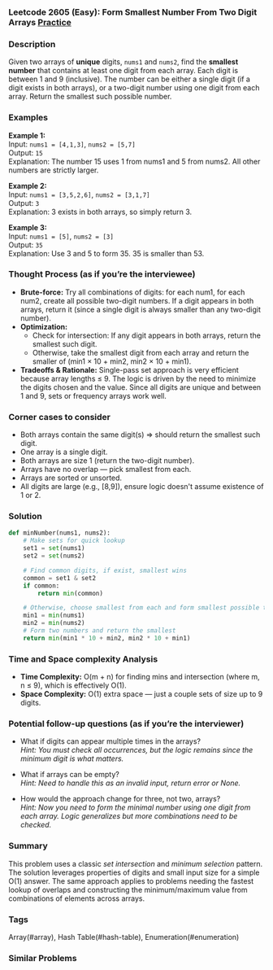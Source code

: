 ### Leetcode 2605 (Easy): Form Smallest Number From Two Digit Arrays [Practice](https://leetcode.com/problems/form-smallest-number-from-two-digit-arrays)

### Description  
Given two arrays of **unique** digits, `nums1` and `nums2`, find the **smallest number** that contains at least one digit from each array. Each digit is between 1 and 9 (inclusive). The number can be either a single digit (if a digit exists in both arrays), or a two-digit number using one digit from each array. Return the smallest such possible number.

### Examples  

**Example 1:**  
Input: `nums1 = [4,1,3]`, `nums2 = [5,7]`  
Output: `15`  
Explanation: The number 15 uses 1 from nums1 and 5 from nums2. All other numbers are strictly larger.

**Example 2:**  
Input: `nums1 = [3,5,2,6]`, `nums2 = [3,1,7]`  
Output: `3`  
Explanation: 3 exists in both arrays, so simply return 3.

**Example 3:**  
Input: `nums1 = [5]`, `nums2 = [3]`  
Output: `35`  
Explanation: Use 3 and 5 to form 35. 35 is smaller than 53.

### Thought Process (as if you’re the interviewee)  
- **Brute-force:** Try all combinations of digits: for each num1, for each num2, create all possible two-digit numbers. If a digit appears in both arrays, return it (since a single digit is always smaller than any two-digit number).
- **Optimization:** 
  - Check for intersection: If any digit appears in both arrays, return the smallest such digit.
  - Otherwise, take the smallest digit from each array and return the smaller of (min1 × 10 + min2, min2 × 10 + min1).
- **Tradeoffs & Rationale:** Single-pass set approach is very efficient because array lengths ≤ 9. The logic is driven by the need to minimize the digits chosen and the value. Since all digits are unique and between 1 and 9, sets or frequency arrays work well.

### Corner cases to consider  
- Both arrays contain the same digit(s) ⇒ should return the smallest such digit.
- One array is a single digit.
- Both arrays are size 1 (return the two-digit number).
- Arrays have no overlap — pick smallest from each.
- Arrays are sorted or unsorted.
- All digits are large (e.g., [8,9]), ensure logic doesn't assume existence of 1 or 2.

### Solution

```python
def minNumber(nums1, nums2):
    # Make sets for quick lookup
    set1 = set(nums1)
    set2 = set(nums2)

    # Find common digits, if exist, smallest wins
    common = set1 & set2
    if common:
        return min(common)

    # Otherwise, choose smallest from each and form smallest possible two-digit number
    min1 = min(nums1)
    min2 = min(nums2)
    # Form two numbers and return the smallest
    return min(min1 * 10 + min2, min2 * 10 + min1)
```

### Time and Space complexity Analysis  

- **Time Complexity:** O(m + n) for finding mins and intersection (where m, n ≤ 9), which is effectively O(1).
- **Space Complexity:** O(1) extra space — just a couple sets of size up to 9 digits.

### Potential follow-up questions (as if you’re the interviewer)  

- What if digits can appear multiple times in the arrays?  
  *Hint: You must check all occurrences, but the logic remains since the minimum digit is what matters.*

- What if arrays can be empty?  
  *Hint: Need to handle this as an invalid input, return error or None.*

- How would the approach change for three, not two, arrays?  
  *Hint: Now you need to form the minimal number using one digit from each array. Logic generalizes but more combinations need to be checked.*

### Summary
This problem uses a classic *set intersection* and *minimum selection* pattern. The solution leverages properties of digits and small input size for a simple O(1) answer. The same approach applies to problems needing the fastest lookup of overlaps and constructing the minimum/maximum value from combinations of elements across arrays.

### Tags
Array(#array), Hash Table(#hash-table), Enumeration(#enumeration)

### Similar Problems
